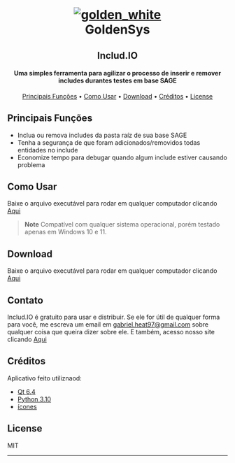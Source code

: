 
<h1 align="center">

  <br>
	
  <a href="[http://www.amitmerchant.com/electron-markdownify](https://gabmachado97.github.io/goldensys/#contact)"> ![golden_white](https://github.com/gabmachado97/includIO/assets/61938035/9593bc1c-ea5a-4d4d-a780-996956b59d15) </a>
  <br>
  GoldenSys

</h1>

<h2 align="center">Includ.IO</h2>

<h4 align="center">Uma simples ferramenta para agilizar o processo de inserir e remover includes durantes testes em base SAGE</h4>

<p align="center">
  <a href="#principais-funções">Principais Funções</a> •
  <a href="#como-usar">Como Usar</a> •
  <a href="#download">Download</a> •
  <a href="#créditos">Créditos</a> •
  <a href="#license">License</a>
</p>

## Principais Funções

* Inclua ou remova includes da pasta raíz de sua base SAGE
* Tenha a segurança de que foram adicionados/removidos todas entidades no include
* Economize tempo para debugar quando algum include estiver causando problema

## Como Usar

Baixe o arquivo executável para rodar em qualquer computador clicando [Aqui](https://www.dropbox.com/scl/fi/p7gh2f7miygj0lw0tbuuv/includIO.zip?rlkey=qv7ygy11gdwnvs2f3vl356o08&st=b3xf6y76&dl=0)

> **Note**
> Compatível com qualquer sistema operacional, porém testado apenas em Windows 10 e 11.


## Download

Baixe o arquivo executável para rodar em qualquer computador clicando [Aqui](https://www.dropbox.com/scl/fi/p7gh2f7miygj0lw0tbuuv/includIO.zip?rlkey=qv7ygy11gdwnvs2f3vl356o08&st=b3xf6y76&dl=0)

## Contato

Includ.IO é gratuito para usar e distribuir. Se ele for útil de qualquer forma para você, me escreva um email em <gabriel.heat97@gmail.com> sobre qualquer coisa que queira dizer sobre ele. E também, acesso nosso site clicando [Aqui](https://gabmachado97.github.io/goldensys/)

## Créditos

Aplicativo feito utiliznaod:

- [Qt 6.4](https://www.qt.io/blog/qt-6.4-released)
- [Python 3.10](https://www.python.org/downloads/release/python-3100/)
- [ícones](https://www.svgrepo.com/)

## License

MIT

---


